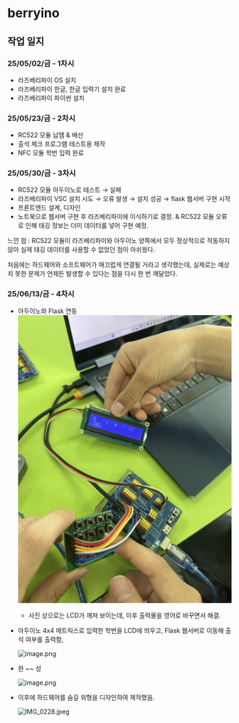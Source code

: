 # berryino

## 작업 일지

### 25/05/02/금 - 1차시
- 라즈베리파이 OS 설치
- 라즈베리파이 한글, 한글 입력기 설치 완료
- 라즈베리파이 파이썬 설치


### 25/05/23/금 - 2차시
- RC522 모듈 납땜 & 배선
- 출석 체크 프로그램 테스트용 제작
- NFC 모듈 학번 입력 완료


### 25/05/30/금 - 3차시
- RC522 모듈 아두이노로 테스트 → 실패
- 라즈베리파이 VSC 설치 시도 → 오류 발생 → 설치 성공 → flask 웹서버 구현 시작
- 프론트엔드 설계, 디자인
- 노트북으로 웹서버 구현 후 라즈베리파이에 이식하기로 결정. & RC522 모듈 오류로 인해 태깅 정보는 더미 데이터를 넣어 구현 예정.

느낀 점 : RC522 모듈이 라즈베리파이와 아두이노 양쪽에서 모두 정상적으로 작동하지 않아 실제 태깅 데이터를 사용할 수 없었던 점이 아쉬웠다.

처음에는 하드웨어와 소프트웨어가 매끄럽게 연결될 거라고 생각했는데, 실제로는 예상치 못한 문제가 언제든 발생할 수 있다는 점을 다시 한 번 깨달았다.

### 25/06/13/금 - 4차시
- 아두이노와 Flask 연동
  ![LCD](./img/LCD.png)

    - 사진 상으로는 LCD가 깨져 보이는데, 이후 출력물을 영어로 바꾸면서 해결.

- 아두이노 4x4 매트릭스로 입력한 학번을 LCD에 띄우고, Flask 웹서버로 이동해 출석 여부를 출력함,
    
    ![image.png](attachment:b318e797-0a95-41bd-ad25-23c2bae3b003:image.png)
    

- 완 ~~ 성
    
    ![image.png](attachment:1f87305e-79fd-4a79-b385-4a89e69ed299:image.png)
    

- 이후에 하드웨어를 숨길 외형을 디자인하여 제작했음.
    
    ![IMG_0228.jpeg](attachment:8b837383-4718-45d2-b900-3f0018910fe5:IMG_0228.jpeg)
